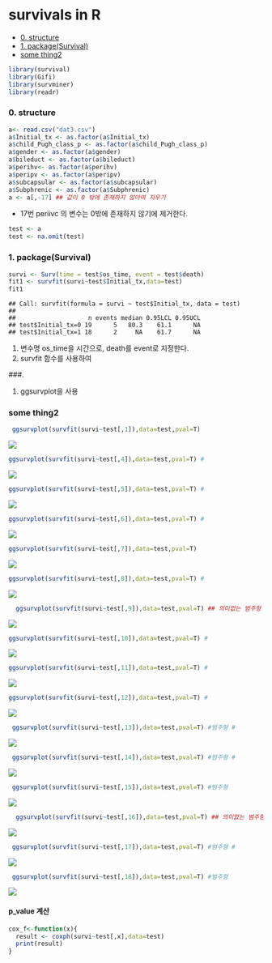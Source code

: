 survivals in R
================

  - [0. structure](#0-structure)
  - [1. package(Survival)](#1-packagesurvival)
  - [some thing2](#some-thing2)

``` r
library(survival)
library(Gifi)
library(survminer)
library(readr)
```

### 0\. structure

``` r
a<- read.csv("dat3.csv")
a$Initial_tx <- as.factor(a$Initial_tx)
a$child_Pugh_class_p <- as.factor(a$child_Pugh_class_p)
a$gender <- as.factor(a$gender)
a$bileduct <- as.factor(a$bileduct)
a$perihv<- as.factor(a$perihv)
a$peripv <- as.factor(a$peripv)
a$subcapsular <- as.factor(a$subcapsular)
a$Subphrenic <- as.factor(a$Subphrenic)
a <- a[,-17] ## 값이 0 밖에 존재하지 않아여 지우기
```

  - 17번 periivc 의 변수는 0밖에 존재하지 않기에 제거한다.

<!-- end list -->

``` r
test <- a
test <- na.omit(test)
```

### 1\. package(Survival)

``` r
survi <- Surv(time = test$os_time, event = test$death)
fit1 <- survfit(survi~test$Initial_tx,data=test)
fit1
```

    ## Call: survfit(formula = survi ~ test$Initial_tx, data = test)
    ## 
    ##                    n events median 0.95LCL 0.95UCL
    ## test$Initial_tx=0 19      5   80.3    61.1      NA
    ## test$Initial_tx=1 18      2     NA    61.7      NA

1.  변수명 os\_time을 시간으로, death를 event로 지정한다.
2.  survfit 함수를 사용하여

\#\#\#.

1.  ggsurvplot을 사용

### some thing2

``` r
 ggsurvplot(survfit(survi~test[,1]),data=test,pval=T)
```

<img src="survival-result_files/figure-gfm/unnamed-chunk-6-1.png" style="display: block; margin: auto;" />

``` r
ggsurvplot(survfit(survi~test[,4]),data=test,pval=T) #
```

<img src="survival-result_files/figure-gfm/unnamed-chunk-6-2.png" style="display: block; margin: auto;" />

``` r
ggsurvplot(survfit(survi~test[,5]),data=test,pval=T) #
```

<img src="survival-result_files/figure-gfm/unnamed-chunk-6-3.png" style="display: block; margin: auto;" />

``` r
ggsurvplot(survfit(survi~test[,6]),data=test,pval=T) #
```

<img src="survival-result_files/figure-gfm/unnamed-chunk-6-4.png" style="display: block; margin: auto;" />

``` r
ggsurvplot(survfit(survi~test[,7]),data=test,pval=T)  
```

<img src="survival-result_files/figure-gfm/unnamed-chunk-6-5.png" style="display: block; margin: auto;" />

``` r
ggsurvplot(survfit(survi~test[,8]),data=test,pval=T) #
```

<img src="survival-result_files/figure-gfm/unnamed-chunk-6-6.png" style="display: block; margin: auto;" />

``` r
  ggsurvplot(survfit(survi~test[,9]),data=test,pval=T) ## 의미없는 범주형
```

<img src="survival-result_files/figure-gfm/unnamed-chunk-6-7.png" style="display: block; margin: auto;" />

``` r
ggsurvplot(survfit(survi~test[,10]),data=test,pval=T) #
```

<img src="survival-result_files/figure-gfm/unnamed-chunk-6-8.png" style="display: block; margin: auto;" />

``` r
ggsurvplot(survfit(survi~test[,11]),data=test,pval=T) #
```

<img src="survival-result_files/figure-gfm/unnamed-chunk-6-9.png" style="display: block; margin: auto;" />

``` r
ggsurvplot(survfit(survi~test[,12]),data=test,pval=T) #
```

<img src="survival-result_files/figure-gfm/unnamed-chunk-6-10.png" style="display: block; margin: auto;" />

``` r
 ggsurvplot(survfit(survi~test[,13]),data=test,pval=T) #범주형 #
```

<img src="survival-result_files/figure-gfm/unnamed-chunk-6-11.png" style="display: block; margin: auto;" />

``` r
 ggsurvplot(survfit(survi~test[,14]),data=test,pval=T) #범주형 #
```

<img src="survival-result_files/figure-gfm/unnamed-chunk-6-12.png" style="display: block; margin: auto;" />

``` r
 ggsurvplot(survfit(survi~test[,15]),data=test,pval=T) #범주형
```

<img src="survival-result_files/figure-gfm/unnamed-chunk-6-13.png" style="display: block; margin: auto;" />

``` r
  ggsurvplot(survfit(survi~test[,16]),data=test,pval=T) ## 의미없는 범주형
```

<img src="survival-result_files/figure-gfm/unnamed-chunk-6-14.png" style="display: block; margin: auto;" />

``` r
 ggsurvplot(survfit(survi~test[,17]),data=test,pval=T) #범주형 #
```

<img src="survival-result_files/figure-gfm/unnamed-chunk-6-15.png" style="display: block; margin: auto;" />

``` r
 ggsurvplot(survfit(survi~test[,18]),data=test,pval=T) #범주형
```

<img src="survival-result_files/figure-gfm/unnamed-chunk-6-16.png" style="display: block; margin: auto;" />

#### p\_value 계산

``` r
cox_f<-function(x){
  result <- coxph(survi~test[,x],data=test)
  print(result)
}
```
